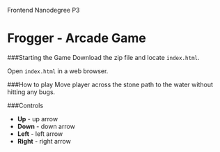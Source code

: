 Frontend Nanodegree P3

Frogger - Arcade Game
===============================

###Starting the Game
Download the zip file and locate `index.html`.

Open `index.html` in a web browser.


###How to play
Move player across the stone path to the water without hitting any bugs.

###Controls
- **Up** - up arrow
- **Down** - down arrow
- **Left** - left arrow
- **Right** - right arrow